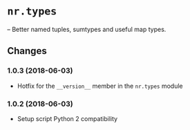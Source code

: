 # `nr.types`

&ndash; Better named tuples, sumtypes and useful map types.

## Changes

### 1.0.3 (2018-06-03)

* Hotfix for the `__version__` member in the `nr.types` module

### 1.0.2 (2018-06-03)

* Setup script Python 2 compatibility

